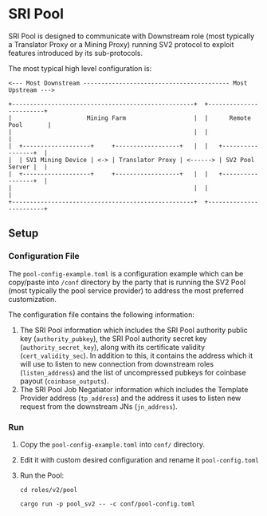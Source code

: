 # SRI Pool
SRI Pool is designed to communicate with Downstream role (most typically a Translator Proxy or a Mining Proxy) running SV2 protocol to exploit features introduced by its sub-protocols.

The most typical high level configuration is:

```
<--- Most Downstream ----------------------------------------- Most Upstream --->

+---------------------------------------------------+  +------------------------+
|                     Mining Farm                   |  |      Remote Pool       |
|                                                   |  |                        |
|  +-------------------+     +------------------+   |  |   +-----------------+  |
|  | SV1 Mining Device | <-> | Translator Proxy | <------> | SV2 Pool Server |  |
|  +-------------------+     +------------------+   |  |   +-----------------+  |
|                                                   |  |                        |
+---------------------------------------------------+  +------------------------+

```

## Setup
### Configuration File
The `pool-config-example.toml` is a configuration example which can be copy/paste into `/conf` directory by the party that is running the SV2 Pool (most
typically the pool service provider) to address the most preferred customization.

The configuration file contains the following information:

1. The SRI Pool information which includes the SRI Pool authority public key 
   (`authority_pubkey`), the SRI Pool authority secret key (`authority_secret_key`), along with its certificate validity (`cert_validity_sec`). In addition to this, it contains the address which it will use to listen to new connection from downstream roles (`listen_address`) and the list of uncompressed pubkeys for coinbase payout (`coinbase_outputs`).
2. The SRI Pool Job Negatiator information which includes the Template Provider address (`tp_address`) and the address it uses to listen new request from the downstream JNs (`jn_address`).

### Run
1. Copy the `pool-config-example.toml` into `conf/` directory.
2. Edit it with custom desired configuration and rename it `pool-config.toml`
3. Run the Pool:

   ```
   cd roles/v2/pool
   ```
   ```
   cargo run -p pool_sv2 -- -c conf/pool-config.toml
   ```